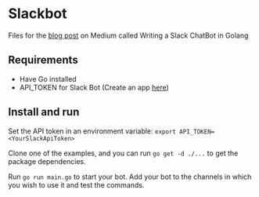 # Slackbot

Files for the [blog post](https://medium.com/unacastlabs/writing-a-slack-chatbot-in-golang-31758cba86fe) on Medium called Writing a Slack ChatBot in Golang

## Requirements

- Have Go installed
- API_TOKEN for Slack Bot (Create an app [here](https://api.slack.com/apps))

## Install and run

Set the API token in an environment variable: `export API_TOKEN=<YourSlackApiToken>`

Clone one of the examples, and you can run `go get -d ./...` to get the package dependencies.

Run `go run main.go` to start your bot. Add your bot to the channels in which you wish to use it and test the commands.